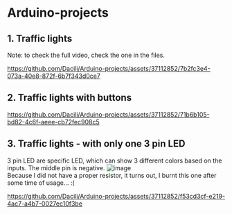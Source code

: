 # Arduino-projects


## 1. Traffic lights    
Note: to check the full video, check the one in the files.  

https://github.com/Dacili/Arduino-projects/assets/37112852/7b2fc3e4-073a-40e8-872f-6b7f343d0ce7

## 2. Traffic lights with buttons



https://github.com/Dacili/Arduino-projects/assets/37112852/71b6b105-bd82-4c6f-aeee-cb72fec908c5

## 3. Traffic lights - with only one 3 pin LED

3 pin LED are specific LED, which can show 3 different colors based on the inputs. The middle pin is negative.
![image](https://github.com/Dacili/Arduino-projects/assets/37112852/b949792d-b3ea-4e4a-a7f3-23a994145578)  
Because I did not have a proper resistor, it turns out, I burnt this one after some time of usage... :(  


https://github.com/Dacili/Arduino-projects/assets/37112852/f53cd3cf-e219-4ac7-a4b7-0027ec10f3be

